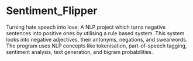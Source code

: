 # Sentiment_Flipper
Turning hate speech into love; A NLP project which turns negative sentences into positive ones by utilising a rule based system. This system looks into negative adjectives, their antonyms, negations, and swearwords. The program uses NLP concepts like tokenisation, part-of-speech tagging, sentiment analysis, text generation, and bigram probabilities. 
